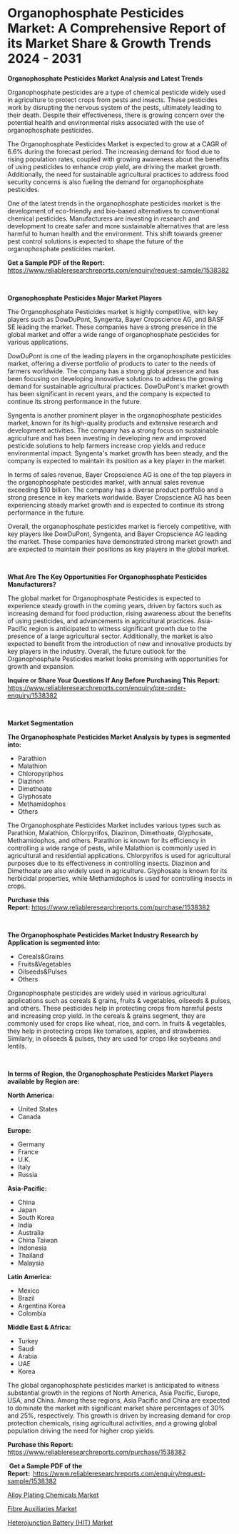 <p><h1>Organophosphate Pesticides Market: A Comprehensive Report of its Market Share & Growth Trends 2024 - 2031</h1></p><p><strong>Organophosphate Pesticides Market Analysis and Latest Trends</strong></p>
<p><p>Organophosphate pesticides are a type of chemical pesticide widely used in agriculture to protect crops from pests and insects. These pesticides work by disrupting the nervous system of the pests, ultimately leading to their death. Despite their effectiveness, there is growing concern over the potential health and environmental risks associated with the use of organophosphate pesticides.</p><p>The Organophosphate Pesticides Market is expected to grow at a CAGR of 6.6% during the forecast period. The increasing demand for food due to rising population rates, coupled with growing awareness about the benefits of using pesticides to enhance crop yield, are driving the market growth. Additionally, the need for sustainable agricultural practices to address food security concerns is also fueling the demand for organophosphate pesticides.</p><p>One of the latest trends in the organophosphate pesticides market is the development of eco-friendly and bio-based alternatives to conventional chemical pesticides. Manufacturers are investing in research and development to create safer and more sustainable alternatives that are less harmful to human health and the environment. This shift towards greener pest control solutions is expected to shape the future of the organophosphate pesticides market.</p></p>
<p><strong>Get a Sample PDF of the Report:&nbsp;</strong> <a href="https://www.reliableresearchreports.com/enquiry/request-sample/1538382">https://www.reliableresearchreports.com/enquiry/request-sample/1538382</a></p>
<p>&nbsp;</p>
<p><strong>Organophosphate Pesticides Major Market Players</strong></p>
<p><p>The Organophosphate Pesticides market is highly competitive, with key players such as DowDuPont, Syngenta, Bayer Cropscience AG, and BASF SE leading the market. These companies have a strong presence in the global market and offer a wide range of organophosphate pesticides for various applications.</p><p>DowDuPont is one of the leading players in the organophosphate pesticides market, offering a diverse portfolio of products to cater to the needs of farmers worldwide. The company has a strong global presence and has been focusing on developing innovative solutions to address the growing demand for sustainable agricultural practices. DowDuPont's market growth has been significant in recent years, and the company is expected to continue its strong performance in the future.</p><p>Syngenta is another prominent player in the organophosphate pesticides market, known for its high-quality products and extensive research and development activities. The company has a strong focus on sustainable agriculture and has been investing in developing new and improved pesticide solutions to help farmers increase crop yields and reduce environmental impact. Syngenta's market growth has been steady, and the company is expected to maintain its position as a key player in the market.</p><p>In terms of sales revenue, Bayer Cropscience AG is one of the top players in the organophosphate pesticides market, with annual sales revenue exceeding $10 billion. The company has a diverse product portfolio and a strong presence in key markets worldwide. Bayer Cropscience AG has been experiencing steady market growth and is expected to continue its strong performance in the future.</p><p>Overall, the organophosphate pesticides market is fiercely competitive, with key players like DowDuPont, Syngenta, and Bayer Cropscience AG leading the market. These companies have demonstrated strong market growth and are expected to maintain their positions as key players in the global market.</p></p>
<p>&nbsp;</p>
<p><strong>What Are The Key Opportunities For Organophosphate Pesticides Manufacturers?</strong></p>
<p><p>The global market for Organophosphate Pesticides is expected to experience steady growth in the coming years, driven by factors such as increasing demand for food production, rising awareness about the benefits of using pesticides, and advancements in agricultural practices. Asia-Pacific region is anticipated to witness significant growth due to the presence of a large agricultural sector. Additionally, the market is also expected to benefit from the introduction of new and innovative products by key players in the industry. Overall, the future outlook for the Organophosphate Pesticides market looks promising with opportunities for growth and expansion.</p></p>
<p><strong>Inquire or Share Your Questions If Any Before Purchasing This Report:</strong> <a href="https://www.reliableresearchreports.com/enquiry/pre-order-enquiry/1538382">https://www.reliableresearchreports.com/enquiry/pre-order-enquiry/1538382</a></p>
<p>&nbsp;</p>
<p><strong>Market Segmentation</strong></p>
<p><strong>The Organophosphate Pesticides Market Analysis by types is segmented into:</strong></p>
<p><ul><li>Parathion</li><li>Malathion</li><li>Chloropyriphos</li><li>Diazinon</li><li>Dimethoate</li><li>Glyphosate</li><li>Methamidophos</li><li>Others</li></ul></p>
<p><p>The Organophosphate Pesticides Market includes various types such as Parathion, Malathion, Chlorpyrifos, Diazinon, Dimethoate, Glyphosate, Methamidophos, and others. Parathion is known for its efficiency in controlling a wide range of pests, while Malathion is commonly used in agricultural and residential applications. Chlorpyrifos is used for agricultural purposes due to its effectiveness in controlling insects. Diazinon and Dimethoate are also widely used in agriculture. Glyphosate is known for its herbicidal properties, while Methamidophos is used for controlling insects in crops.</p></p>
<p><strong>Purchase this Report:&nbsp;</strong><a href="https://www.reliableresearchreports.com/purchase/1538382">https://www.reliableresearchreports.com/purchase/1538382</a></p>
<p>&nbsp;</p>
<p><strong>The Organophosphate Pesticides Market Industry Research by Application is segmented into:</strong></p>
<p><ul><li>Cereals&Grains</li><li>Fruits&Vegetables</li><li>Oilseeds&Pulses</li><li>Others</li></ul></p>
<p><p>Organophosphate pesticides are widely used in various agricultural applications such as cereals & grains, fruits & vegetables, oilseeds & pulses, and others. These pesticides help in protecting crops from harmful pests and increasing crop yield. In the cereals & grains segment, they are commonly used for crops like wheat, rice, and corn. In fruits & vegetables, they help in protecting crops like tomatoes, apples, and strawberries. Similarly, in oilseeds & pulses, they are used for crops like soybeans and lentils.</p></p>
<p>&nbsp;</p>
<p><strong>In terms of Region, the Organophosphate Pesticides Market Players available by Region are:</strong></p>
<p>
    <p> <strong> North America: </strong>
        <ul>
            <li>United States</li>
            <li>Canada</li>
        </ul>
        </p> 
    <p> <strong> Europe: </strong>
        <ul>
            <li>Germany</li>
            <li>France</li>
            <li>U.K.</li>
            <li>Italy</li>
            <li>Russia</li>
        </ul>
        </p> 
    <p> <strong> Asia-Pacific: </strong>
        <ul>
            <li>China</li>
            <li>Japan</li>
            <li>South Korea</li>
            <li>India</li>
            <li>Australia</li>
            <li>China Taiwan</li>
            <li>Indonesia</li>
            <li>Thailand</li>
            <li>Malaysia</li>
        </ul>
        </p> 
    <p> <strong> Latin America: </strong>
        <ul>
            <li>Mexico</li>
            <li>Brazil</li>
            <li>Argentina Korea</li>
            <li>Colombia</li>
        </ul>
        </p> 
    <p> <strong> Middle East & Africa: </strong>
        <ul>
            <li>Turkey</li>
            <li>Saudi</li>
            <li>Arabia</li>
            <li>UAE</li>
            <li>Korea</li>
        </ul>
    </p>
    </p>
<p><p>The global organophosphate pesticides market is anticipated to witness substantial growth in the regions of North America, Asia Pacific, Europe, USA, and China. Among these regions, Asia Pacific and China are expected to dominate the market with significant market share percentages of 30% and 25%, respectively. This growth is driven by increasing demand for crop protection chemicals, rising agricultural activities, and a growing global population driving the need for higher crop yields.</p></p>
<p><strong>Purchase this Report: </strong><a href="https://www.reliableresearchreports.com/purchase/1538382">https://www.reliableresearchreports.com/purchase/1538382</a></p>
<p>&nbsp;<strong>Get a Sample PDF of the Report:&nbsp;&nbsp;</strong><a href="https://www.reliableresearchreports.com/enquiry/request-sample/1538382">https://www.reliableresearchreports.com/enquiry/request-sample/1538382</a></p>
<p><strong></strong></p>
<p><p><a href="https://view.publitas.com/reportprime-1/alloy-plating-chemicals-market-a-comprehensive-report-of-its-market-share-growth-trends-2023-2030/">Alloy Plating Chemicals Market</a></p><p><a href="https://view.publitas.com/reportprime-1/fibre-auxiliaries-market-dynamics-2023-2030-also-about-its-market-trends-projections-and-opportunities/">Fibre Auxiliaries Market</a></p><p><a href="https://view.publitas.com/reportprime-1/heterojunction-battery-hit-market-analysis-examines-its-scope-on-growth-opportunities-and-forecasted-trends-spanning-from-2024-to-2031/">Heterojunction Battery (HIT) Market</a></p></p>